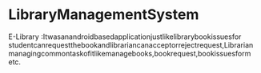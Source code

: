 # LibraryManagementSystem
E-Library
:Itwasanandroidbasedapplicationjustlikelibrarybookissuesfor
studentcanrequestthebookandlibrariancanacceptorrejectrequest,Librarian
managingcommontaskofitlikemanagebooks,bookrequest,bookissuesform
etc.
